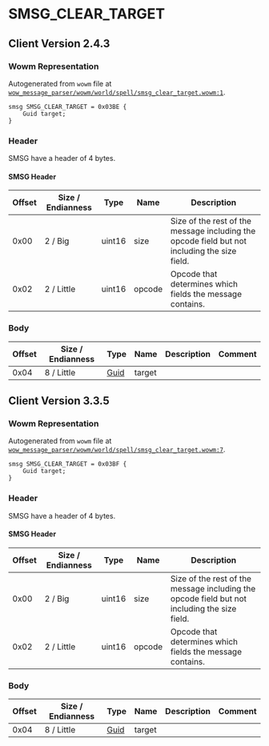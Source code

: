 # SMSG_CLEAR_TARGET

## Client Version 2.4.3

### Wowm Representation

Autogenerated from `wowm` file at [`wow_message_parser/wowm/world/spell/smsg_clear_target.wowm:1`](https://github.com/gtker/wow_messages/tree/main/wow_message_parser/wowm/world/spell/smsg_clear_target.wowm#L1).
```rust,ignore
smsg SMSG_CLEAR_TARGET = 0x03BE {
    Guid target;
}
```
### Header

SMSG have a header of 4 bytes.

#### SMSG Header

| Offset | Size / Endianness | Type   | Name   | Description |
| ------ | ----------------- | ------ | ------ | ----------- |
| 0x00   | 2 / Big           | uint16 | size   | Size of the rest of the message including the opcode field but not including the size field.|
| 0x02   | 2 / Little        | uint16 | opcode | Opcode that determines which fields the message contains.|

### Body

| Offset | Size / Endianness | Type | Name | Description | Comment |
| ------ | ----------------- | ---- | ---- | ----------- | ------- |
| 0x04 | 8 / Little | [Guid](../types/packed-guid.md) | target |  |  |

## Client Version 3.3.5

### Wowm Representation

Autogenerated from `wowm` file at [`wow_message_parser/wowm/world/spell/smsg_clear_target.wowm:7`](https://github.com/gtker/wow_messages/tree/main/wow_message_parser/wowm/world/spell/smsg_clear_target.wowm#L7).
```rust,ignore
smsg SMSG_CLEAR_TARGET = 0x03BF {
    Guid target;
}
```
### Header

SMSG have a header of 4 bytes.

#### SMSG Header

| Offset | Size / Endianness | Type   | Name   | Description |
| ------ | ----------------- | ------ | ------ | ----------- |
| 0x00   | 2 / Big           | uint16 | size   | Size of the rest of the message including the opcode field but not including the size field.|
| 0x02   | 2 / Little        | uint16 | opcode | Opcode that determines which fields the message contains.|

### Body

| Offset | Size / Endianness | Type | Name | Description | Comment |
| ------ | ----------------- | ---- | ---- | ----------- | ------- |
| 0x04 | 8 / Little | [Guid](../types/packed-guid.md) | target |  |  |

